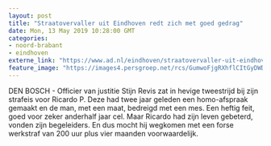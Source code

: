 ```yaml
---
layout: post
title: "Straatovervaller uit Eindhoven redt zich met goed gedrag"
date: Mon, 13 May 2019 10:28:00 GMT
categories: 
- noord-brabant 
- eindhoven 
externe_link: "https://www.ad.nl/eindhoven/straatovervaller-uit-eindhoven-redt-zich-met-goed-gedrag~aebcf603/"
feature_image: "https://images4.persgroep.net/rcs/GumwoFjgRXhflCItGyDWDpIM08Y/diocontent/139293450/_fitwidth/400/?appId=21791a8992982cd8da851550a453bd7f&quality=0.7"
---
```


DEN BOSCH - Officier van justitie Stijn Revis zat in hevige tweestrijd bij zijn strafeis voor Ricardo P. Deze had twee jaar geleden een homo-afspraak gemaakt en de man, met een maat, bedreigd met een mes. Een heftig feit, goed voor zeker anderhalf jaar cel. Maar Ricardo had zijn leven gebeterd, vonden zijn begeleiders. En dus mocht hij wegkomen met een forse werkstraf van 200 uur plus vier maanden voorwaardelijk.
